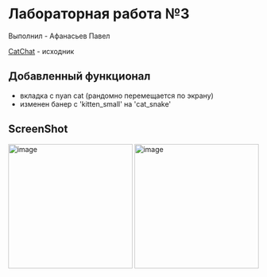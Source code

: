 # Лабораторная работа №3
Выполнил - Афанасьев Павел

[CatChat](https://github.com/ISTU-PO-ANDROID/CatChat) - исходник

## Добавленный функционал

- вкладка с nyan cat (рандомно перемещается по экрану)
- изменен банер с 'kitten_small' на 'cat_snake'

## ScreenShot
<img src="https://github.com/user-attachments/assets/e0eb00de-618f-4c2f-b740-0c371d79599b" alt="image" width="250">
<img src="https://github.com/user-attachments/assets/03d442ce-ae25-446a-a696-2855ebe6f65c" alt="image" width="250">
